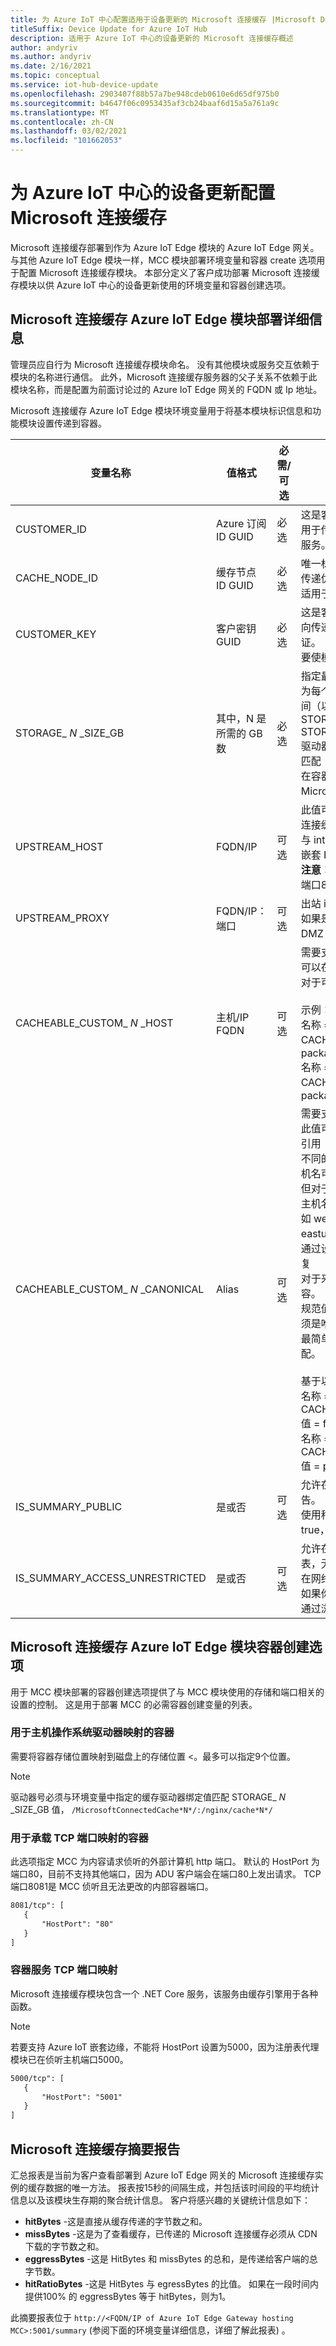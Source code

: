 ```yaml
---
title: 为 Azure IoT 中心配置适用于设备更新的 Microsoft 连接缓存 |Microsoft Docs
titleSuffix: Device Update for Azure IoT Hub
description: 适用于 Azure IoT 中心的设备更新的 Microsoft 连接缓存概述
author: andyriv
ms.author: andyriv
ms.date: 2/16/2021
ms.topic: conceptual
ms.service: iot-hub-device-update
ms.openlocfilehash: 2903407f88b57a7be948cdeb0610e6d65df975b0
ms.sourcegitcommit: b4647f06c0953435af3cb24baaf6d15a5a761a9c
ms.translationtype: MT
ms.contentlocale: zh-CN
ms.lasthandoff: 03/02/2021
ms.locfileid: "101662053"
---
```

# <a name="configure-microsoft-connected-cache-for-device-update-for-azure-iot-hub"></a>为 Azure IoT 中心的设备更新配置 Microsoft 连接缓存

Microsoft 连接缓存部署到作为 Azure IoT Edge 模块的 Azure IoT Edge 网关。 与其他 Azure IoT Edge 模块一样，MCC 模块部署环境变量和容器 create 选项用于配置 Microsoft 连接缓存模块。  本部分定义了客户成功部署 Microsoft 连接缓存模块以供 Azure IoT 中心的设备更新使用的环境变量和容器创建选项。

## <a name="microsoft-connected-cache-azure-iot-edge-module-deployment-details"></a>Microsoft 连接缓存 Azure IoT Edge 模块部署详细信息

管理员应自行为 Microsoft 连接缓存模块命名。 没有其他模块或服务交互依赖于模块的名称进行通信。 此外，Microsoft 连接缓存服务器的父子关系不依赖于此模块名称，而是配置为前面讨论过的 Azure IoT Edge 网关的 FQDN 或 Ip 地址。

Microsoft 连接缓存 Azure IoT Edge 模块环境变量用于将基本模块标识信息和功能模块设置传递到容器。

| 变量名称                 | 值格式                           | 必需/可选 | 功能                                    |
| ----------------------------- | ---------------------------------------| ----------------- | ------------------------------------------------ |
| CUSTOMER_ID                   | Azure 订阅 ID GUID             | 必选          | 这是客户的密钥，它提供安全的<br>用于传递优化的缓存节点的身份验证<br>服务。 要使模块正常运行，需要此项。 |
| CACHE_NODE_ID                 | 缓存节点 ID GUID                     | 必选          | 唯一标识 Microsoft 连接缓存<br>传递优化服务的节点。 需要顺序<br> 适用于 module 的函数。 |
| CUSTOMER_KEY                  | 客户密钥 GUID                     | 必选          | 这是客户的密钥，它提供安全的<br>向传递优化服务提供缓存节点的身份验证。<br>要使模块正常运行，需要此项。|
| STORAGE_ *N* _SIZE_GB           | 其中，N 是所需的 GB 数   | 必选          | 指定最多9个驱动器来缓存内容，并指定<br>为每个缓存驱动器上的内容分配的最大空间（以 Gb 为单位）。 示例：<br>STORAGE_1_SIZE_GB = 150<br>STORAGE_2_SIZE_GB = 50<br>驱动器号必须与指定的缓存驱动器绑定值匹配<br>在容器创建选项中，MicrosoftConnectedCache *N* 值|
| UPSTREAM_HOST                 | FQDN/IP                                | 可选          | 此值可以指定已连接的上游 Microsoft<br>连接缓存节点时充当代理的缓存节点<br> 与 internet 断开连接。 此设置用于支持<br> 嵌套 IoT 方案。<br>**注意：** Microsoft 连接缓存在 http 默认端口80上进行侦听。|
| UPSTREAM_PROXY                | FQDN/IP：端口                           | 可选          | 出站 internet 代理。<br>如果是 ISA 95 网络，也可以是 OT 的 DMZ 代理。 |
| CACHEABLE_CUSTOM_ *N* _HOST     | 主机/IP<br>FQDN                        | 可选          | 需要支持自定义包存储库。<br>可以在本地或在 internet 上托管存储库。<br>对于可配置的自定义主机数没有限制。<br><br>示例：<br>名称 = CACHEABLE_CUSTOM_1_HOST 值 = packages.foo.com<br> 名称 = CACHEABLE_CUSTOM_2_HOST 值 = packages.bar.com    |
| CACHEABLE_CUSTOM_ *N* _CANONICAL| Alias                                  | 可选          | 需要支持自定义包存储库。<br>此值可用作别名，并将由缓存服务器用于引用<br>不同的 DNS 名称。 例如，存储库内容主机名可能是 packages.foo.com，<br>但对于不同的区域，可能会有一个添加到主机名的附加前缀<br>如 westuscdn.packages.foo.com 和 eastuscdn.packages.foo.com。<br>通过设置规范别名，可以确保内容不会重复<br>对于来自同一主机但不同 CDN 源的内容。<br>规范值的格式并不重要，但它对于主机必须是唯一的。<br>最简单的方法是将值设置为与主机值匹配。<br><br>基于以上自定义主机示例的示例：<br>名称 = CACHEABLE_CUSTOM_1_CANONICAL 值 = foopackages<br> 名称 = CACHEABLE_CUSTOM_2_CANONICAL 值 = packages.bar.com  |
| IS_SUMMARY_PUBLIC             | 是或否                          | 可选          | 允许在本地网络或 internet 上查看摘要报告。<br>使用稍后讨论 (API 密钥) 如果设置为 true，则需要查看汇总报表。 |
| IS_SUMMARY_ACCESS_UNRESTRICTED| 是或否                          | 可选          | 允许在本地网络或 internet 上查看摘要报表，无需<br>在网络中的任何设备上使用 API 密钥。 如果你不想锁定访问权限，请使用<br>通过浏览器查看缓存服务器的摘要数据。 |
            
## <a name="microsoft-connected-cache-azure-iot-edge-module-container-create-options"></a>Microsoft 连接缓存 Azure IoT Edge 模块容器创建选项

用于 MCC 模块部署的容器创建选项提供了与 MCC 模块使用的存储和端口相关的设置的控制。 这是用于部署 MCC 的必需容器创建变量的列表。

### <a name="container-to-host-os-drive-mappings"></a>用于主机操作系统驱动器映射的容器

需要将容器存储位置映射到磁盘上的存储位置 <。最多可以指定9个位置。

>[!Note]
>驱动器号必须与环境变量中指定的缓存驱动器绑定值匹配 STORAGE_ *N* _SIZE_GB 值， ```/MicrosoftConnectedCache*N*/:/nginx/cache*N*/```

### <a name="container-to-host-tcp-port-mappings"></a>用于承载 TCP 端口映射的容器

此选项指定 MCC 为内容请求侦听的外部计算机 http 端口。 默认的 HostPort 为端口80，目前不支持其他端口，因为 ADU 客户端会在端口80上发出请求。 TCP 端口8081是 MCC 侦听且无法更改的内部容器端口。

```markdown
8081/tcp": [
   {
       "HostPort": "80"
   }
]
```

### <a name="container-service-tcp-port-mappings"></a>容器服务 TCP 端口映射

Microsoft 连接缓存模块包含一个 .NET Core 服务，该服务由缓存引擎用于各种函数。

>[!Note]
>若要支持 Azure IoT 嵌套边缘，不能将 HostPort 设置为5000，因为注册表代理模块已在侦听主机端口5000。

```markdown
5000/tcp": [
   {
       "HostPort": "5001"
   }
]
```

## <a name="microsoft-connected-cache-summary-report"></a>Microsoft 连接缓存摘要报告

汇总报表是当前为客户查看部署到 Azure IoT Edge 网关的 Microsoft 连接缓存实例的缓存数据的唯一方法。 报表按15秒的间隔生成，并包括该时间段的平均统计信息以及该模块生存期的聚合统计信息。 客户将感兴趣的关键统计信息如下：

* **hitBytes** -这是直接从缓存传递的字节数之和。
* **missBytes** -这是为了查看缓存，已传递的 Microsoft 连接缓存必须从 CDN 下载的字节数之和。
* **eggressBytes** -这是 HitBytes 和 missBytes 的总和，是传递给客户端的总字节数。
* **hitRatioBytes** -这是 HitBytes 与 egressBytes 的比值。  如果在一段时间内提供100% 的 eggressBytes 等于 hitBytes，则为1。

此摘要报表位于 `http://<FQDN/IP of Azure IoT Edge Gateway hosting MCC>:5001/summary` (参阅下面的环境变量详细信息，详细了解此报表) 。
